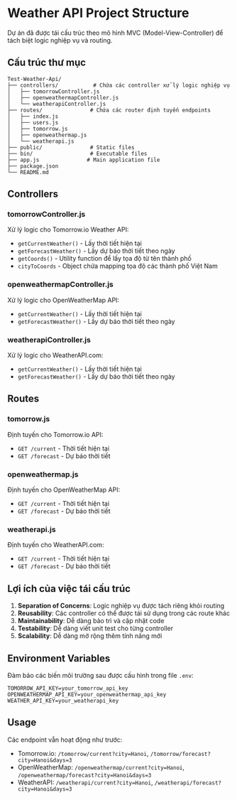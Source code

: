 # Weather API Project Structure

Dự án đã được tái cấu trúc theo mô hình MVC (Model-View-Controller) để tách biệt logic nghiệp vụ và routing.

## Cấu trúc thư mục

```
Test-Weather-Api/
├── controllers/           # Chứa các controller xử lý logic nghiệp vụ
│   ├── tomorrowController.js
│   ├── openweathermapController.js
│   └── weatherapiController.js
├── routes/               # Chứa các router định tuyến endpoints
│   ├── index.js
│   ├── users.js
│   ├── tomorrow.js
│   ├── openweathermap.js
│   └── weatherapi.js
├── public/               # Static files
├── bin/                  # Executable files
├── app.js               # Main application file
├── package.json
└── README.md
```

## Controllers

### tomorrowController.js
Xử lý logic cho Tomorrow.io Weather API:
- `getCurrentWeather()` - Lấy thời tiết hiện tại
- `getForecastWeather()` - Lấy dự báo thời tiết theo ngày
- `getCoords()` - Utility function để lấy tọa độ từ tên thành phố
- `cityToCoords` - Object chứa mapping tọa độ các thành phố Việt Nam

### openweathermapController.js
Xử lý logic cho OpenWeatherMap API:
- `getCurrentWeather()` - Lấy thời tiết hiện tại
- `getForecastWeather()` - Lấy dự báo thời tiết theo ngày

### weatherapiController.js
Xử lý logic cho WeatherAPI.com:
- `getCurrentWeather()` - Lấy thời tiết hiện tại
- `getForecastWeather()` - Lấy dự báo thời tiết theo ngày

## Routes

### tomorrow.js
Định tuyến cho Tomorrow.io API:
- `GET /current` - Thời tiết hiện tại
- `GET /forecast` - Dự báo thời tiết

### openweathermap.js
Định tuyến cho OpenWeatherMap API:
- `GET /current` - Thời tiết hiện tại
- `GET /forecast` - Dự báo thời tiết

### weatherapi.js
Định tuyến cho WeatherAPI.com:
- `GET /current` - Thời tiết hiện tại
- `GET /forecast` - Dự báo thời tiết

## Lợi ích của việc tái cấu trúc

1. **Separation of Concerns**: Logic nghiệp vụ được tách riêng khỏi routing
2. **Reusability**: Các controller có thể được tái sử dụng trong các route khác
3. **Maintainability**: Dễ dàng bảo trì và cập nhật code
4. **Testability**: Dễ dàng viết unit test cho từng controller
5. **Scalability**: Dễ dàng mở rộng thêm tính năng mới

## Environment Variables

Đảm bảo các biến môi trường sau được cấu hình trong file `.env`:

```
TOMORROW_API_KEY=your_tomorrow_api_key
OPENWEATHERMAP_API_KEY=your_openweathermap_api_key
WEATHER_API_KEY=your_weatherapi_key
```

## Usage

Các endpoint vẫn hoạt động như trước:

- Tomorrow.io: `/tomorrow/current?city=Hanoi`, `/tomorrow/forecast?city=Hanoi&days=3`
- OpenWeatherMap: `/openweathermap/current?city=Hanoi`, `/openweathermap/forecast?city=Hanoi&days=3`
- WeatherAPI: `/weatherapi/current?city=Hanoi`, `/weatherapi/forecast?city=Hanoi&days=3`
